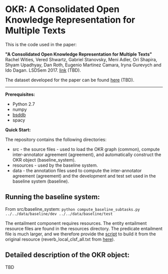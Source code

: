 # OKR: A Consolidated <b>O</b>pen <b>K</b>nowledge <b>R</b>epresentation for Multiple Texts

This is the code used in the paper:

<b>"A Consolidated Open Knowledge Representation for Multiple Texts"</b><br/>
Rachel Wities, Vered Shwartz, Gabriel Stanovsky, Meni Adler, Ori Shapira, Shyam Upadhyay, Dan Roth, Eugenio Martinez Camara, Iryna Gurevych and Ido Dagan. LSDSem 2017. [link](???) (TBD).

The dataset developed for the paper can be found [here](http://u.cs.biu.ac.il/~nlp/resources/downloads/twitter-events/) (TBD).

***

<b>Prerequisites:</b>
* Python 2.7
* numpy
* [bsddb](https://docs.python.org/2/library/bsddb.html)
* spacy

<b>Quick Start:</b>

The repository contains the following directories:
* src - the source files - used to load the OKR graph (common), compute inter-annotator agreement (agreement), and automatically construct the OKR object (baseline_system).
* resources - used by the baseline system.
* data - the annotation files used to compute the inter-annotator agreement (agreement) and the development and test set used in the baseline system (baseline).

## Running the baseline system:

From src/baseline_system: `python compute_baseline_subtasks.py  ../../data/baseline/dev ../../data/baseline/test`

The entailment component requires resources. The entity entailment resource files are found in the resources directory. The predicate entailment file is much larger, and we therefore provide the [script](resources/create_predicate_entailment_resource.py) to build it from the original resource (reverb_local_clsf_all.txt from [here](http://u.cs.biu.ac.il/~nlp/resources/downloads/predicative-entailment-rules-learned-using-local-and-global-algorithms/)).

## Detailed description of the OKR object:
TBD
